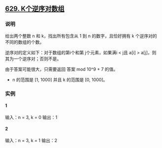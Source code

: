 ## [629. K个逆序对数组](https://leetcode-cn.com/problems/k-inverse-pairs-array/)

### 说明
给出两个整数 n 和 k，找出所有包含从 1 到 n 的数字，且恰好拥有 k 个逆序对的不同的数组的个数。

逆序对的定义如下：对于数组的第i个和第 j个元素，如果满i < j且 a[i] > a[j]，则其为一个逆序对；否则不是。

由于答案可能很大，只需要返回 答案 mod 10^9 + 7 的值。

* n 的范围是 [1, 1000] 并且 k 的范围是 [0, 1000]。

### 实例
#### 1
输入：n = 3, k = 0
输出：1

#### 2
输入：n = 3, k = 1
输出：2